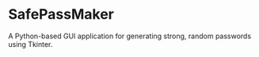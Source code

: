 # SafePassMaker
A Python-based GUI application for generating strong, random passwords using Tkinter.
